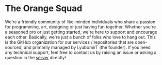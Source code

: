 # The Orange Squad


We're a friendly community of like-minded individuals who share a passion for programming, art, designing or just having fun together. Whether you're a seasoned pro or just getting started, we're here to support and encourage each other. Basically, we're just a bunch of folks who love to hang out. This is the GitHub organization for our services / repositories that are open-sourced, and primarily managed by LyubomirT (the founder). If you need any technical support, feel free to contact us by raising an issue or asking a question in the [server](https://discord.gg/4nVVhh29E3) directly!
